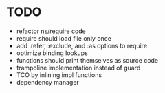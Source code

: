 # TODO

- refactor ns/require code
- require should load file only once
- add :refer, :exclude, and :as options to require
- optimize binding lookups
- functions should print themselves as source code
- trampoline implementation instead of guard
- TCO by inlining impl functions
- dependency manager
